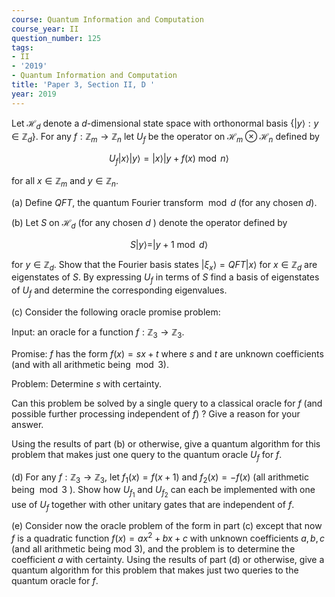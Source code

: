 ```yaml
---
course: Quantum Information and Computation
course_year: II
question_number: 125
tags:
- II
- '2019'
- Quantum Information and Computation
title: 'Paper 3, Section II, D '
year: 2019
---
```




Let $\mathcal{H}_{d}$ denote a $d$-dimensional state space with orthonormal basis $\left\{|y\rangle: y \in \mathbb{Z}_{d}\right\}$. For any $f: \mathbb{Z}_{m} \rightarrow \mathbb{Z}_{n}$ let $U_{f}$ be the operator on $\mathcal{H}_{m} \otimes \mathcal{H}_{n}$ defined by

$$U_{f}|x\rangle|y\rangle=|x\rangle|y+f(x) \bmod n\rangle$$

for all $x \in \mathbb{Z}_{m}$ and $y \in \mathbb{Z}_{n}$.

(a) Define $Q F T$, the quantum Fourier transform $\bmod d$ (for any chosen $d)$.

(b) Let $S$ on $\mathcal{H}_{d}$ (for any chosen $d$ ) denote the operator defined by

$$S|y\rangle=|y+1 \bmod d\rangle$$

for $y \in \mathbb{Z}_{d}$. Show that the Fourier basis states $\left|\xi_{x}\right\rangle=Q F T|x\rangle$ for $x \in \mathbb{Z}_{d}$ are eigenstates of $S$. By expressing $U_{f}$ in terms of $S$ find a basis of eigenstates of $U_{f}$ and determine the corresponding eigenvalues.

(c) Consider the following oracle promise problem:

Input: an oracle for a function $f: \mathbb{Z}_{3} \rightarrow \mathbb{Z}_{3}$.

Promise: $f$ has the form $f(x)=s x+t$ where $s$ and $t$ are unknown coefficients (and with all arithmetic being $\bmod 3)$.

Problem: Determine $s$ with certainty.

Can this problem be solved by a single query to a classical oracle for $f$ (and possible further processing independent of $f)$ ? Give a reason for your answer.

Using the results of part (b) or otherwise, give a quantum algorithm for this problem that makes just one query to the quantum oracle $U_{f}$ for $f$.

(d) For any $f: \mathbb{Z}_{3} \rightarrow \mathbb{Z}_{3}$, let $f_{1}(x)=f(x+1)$ and $f_{2}(x)=-f(x)$ (all arithmetic being $\bmod 3$ ). Show how $U_{f_{1}}$ and $U_{f_{2}}$ can each be implemented with one use of $U_{f}$ together with other unitary gates that are independent of $f$.

(e) Consider now the oracle problem of the form in part (c) except that now $f$ is a quadratic function $f(x)=a x^{2}+b x+c$ with unknown coefficients $a, b, c$ (and all arithmetic being mod 3), and the problem is to determine the coefficient $a$ with certainty. Using the results of part (d) or otherwise, give a quantum algorithm for this problem that makes just two queries to the quantum oracle for $f$.